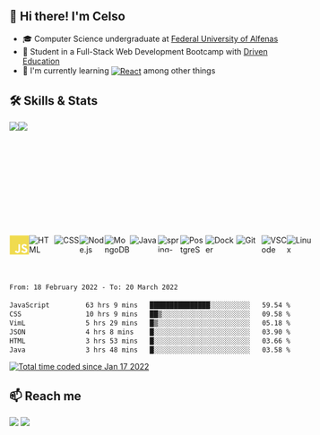 ## 👋 Hi there! I'm Celso

- 🎓 Computer Science undergraduate at <a href="https://www.unifal-mg.edu.br/portal/">Federal University of Alfenas</a>
- 🚀 Student in a Full-Stack Web Development Bootcamp with <a href="https://www.driven.com.br">Driven Education</a>  
- 🌱 I'm currently learning [<img src="https://www.vectorlogo.zone/logos/reactjs/reactjs-ar21.svg" height="37em" align="center" alt="React" title="React"/>]() among other things

## 🛠️ Skills & Stats

<div style="display: flex">   
  <img src="https://github-readme-stats.vercel.app/api/top-langs/?username=celso-patiri&layout=compact&exclude_repo=github-readme-stats,anuraghazra.github.io&theme=aura&custom_title=Most used languages&include_all_commits=true&count_private=true&title_color=3d94ff&langs_count=6" height="180em"/>
 <img src="https://github-readme-stats.vercel.app/api?username=celso-patiri&theme=aura&custom_title=Celso's GitHub Stats&include_all_commits=true&count_private=true&title_color=3d94ff" height="180rem"/>
  
</div>

###

<div style="display: flex">
 <img align="center" title="JavaScript" alt="JavaScript" height="35" width="45" src="https://raw.githubusercontent.com/devicons/devicon/master/icons/javascript/javascript-plain.svg"/>
  <img align="center" title="HTML5" alt="HTML" height="35" width="45" src="https://cdn.jsdelivr.net/gh/devicons/devicon/icons/html5/html5-original.svg"/>
  <img align="center" title="CSS3" alt="CSS" height="35" width="45" src="https://cdn.jsdelivr.net/gh/devicons/devicon/icons/css3/css3-original.svg" />
  <img align="center" title="Node.js" alt="Node.js" height="35" width="45" src="https://cdn.jsdelivr.net/gh/devicons/devicon/icons/nodejs/nodejs-original.svg" />
  <img align="center" title="MongoDB" alt="MongoDB" height="35" width="45" src="https://cdn.jsdelivr.net/gh/devicons/devicon/icons/mongodb/mongodb-original.svg" />
  <img align="center" title="Java" alt="Java" height="40" width="50"  src="https://cdn.jsdelivr.net/gh/devicons/devicon/icons/java/java-original.svg" />
  <img align="center" title="spring-boot" alt="spring-boot" height="30" width="40" src="https://cdn.jsdelivr.net/gh/devicons/devicon/icons/spring/spring-original.svg" />
  <img align="center" title="PostgreSQL" alt="PostgreSQL" height="35" width="45" src="https://cdn.jsdelivr.net/gh/devicons/devicon/icons/postgresql/postgresql-original.svg" />
  <img align="center" title="Docker" alt="Docker" height="45" width="55" src="https://cdn.jsdelivr.net/gh/devicons/devicon/icons/docker/docker-original.svg" />
  <img align="center" title="Git" alt="Git" height="35" width="45" src="https://cdn.jsdelivr.net/gh/devicons/devicon/icons/git/git-original.svg" />
  <img align="center" title="VSCode" alt="VSCode" height="35" width="45" src="https://cdn.jsdelivr.net/gh/devicons/devicon/icons/vscode/vscode-original.svg" />
  <img align="center" title="Linux" alt="Linux" height="35" width="45"src="https://cdn.jsdelivr.net/gh/devicons/devicon/icons/linux/linux-original.svg" />
</div>

#

<!--START_SECTION:waka-->

```text
From: 18 February 2022 - To: 20 March 2022

JavaScript         63 hrs 9 mins   ███████████████░░░░░░░░░░   59.54 %
CSS                10 hrs 9 mins   ██▒░░░░░░░░░░░░░░░░░░░░░░   09.58 %
VimL               5 hrs 29 mins   █▒░░░░░░░░░░░░░░░░░░░░░░░   05.18 %
JSON               4 hrs 8 mins    █░░░░░░░░░░░░░░░░░░░░░░░░   03.90 %
HTML               3 hrs 53 mins   █░░░░░░░░░░░░░░░░░░░░░░░░   03.66 %
Java               3 hrs 48 mins   █░░░░░░░░░░░░░░░░░░░░░░░░   03.58 %
```

<!--END_SECTION:waka-->

<!-- <div>
 <img src="https://github-readme-stats.vercel.app/api/wakatime?username=celsopatiri&layout=compact&langs_count=6&custom_title=Wakatime stats - 2022"/>
</div> -->

<a href="https://wakatime.com/@8a52c0fd-ec78-403a-81d0-07c674c564b3" title="Wakatime 2022">
  <img src="https://wakatime.com/badge/user/8a52c0fd-ec78-403a-81d0-07c674c564b3.svg" alt="Total time coded since Jan 17 2022" title="Wakatime 2022" />
</a>

###

## 📫 Reach me
<a href="https://www.linkedin.com/in/celso-patiri-916051223" target="_blank"><img src="https://img.shields.io/badge/-LinkedIn-%230077B5?style=for-the-badge&logo=linkedin&logoColor=white"></a>
<a href = "mailto:celsobenedetti2@gmail.com"><img src="https://img.shields.io/badge/-Gmail-%23333?style=for-the-badge&logo=gmail&logoColor=white" target="_blank"></a>

